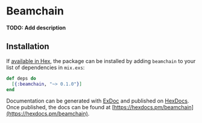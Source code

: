 # Beamchain

**TODO: Add description**

## Installation

If [available in Hex](https://hex.pm/docs/publish), the package can be installed
by adding `beamchain` to your list of dependencies in `mix.exs`:

```elixir
def deps do
  [{:beamchain, "~> 0.1.0"}]
end
```

Documentation can be generated with [ExDoc](https://github.com/elixir-lang/ex_doc)
and published on [HexDocs](https://hexdocs.pm). Once published, the docs can
be found at [https://hexdocs.pm/beamchain](https://hexdocs.pm/beamchain).


